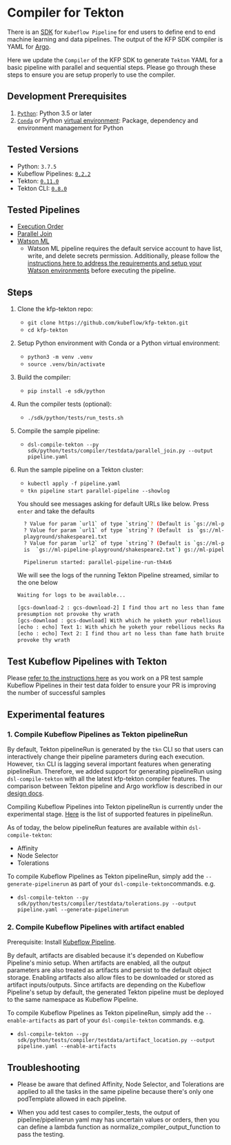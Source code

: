 # Compiler for Tekton

There is an [SDK](https://www.kubeflow.org/docs/pipelines/sdk/sdk-overview/) 
for `Kubeflow Pipeline` for end users to define end to end machine learning and data pipelines.
The output of the KFP SDK compiler is YAML for [Argo](https://github.com/argoproj/argo).

Here we update the `Compiler` of the KFP SDK to generate `Tekton` YAML for a basic pipeline with parallel and sequential steps. Please go through these steps to ensure you are setup properly to use the compiler.

## Development Prerequisites

1. [`Python`](https://www.python.org/downloads/): Python 3.5 or later  
2. [`Conda`](https://docs.conda.io/en/latest/) or Python 
   [virtual environment](https://packaging.python.org/guides/installing-using-pip-and-virtual-environments/): 
   Package, dependency and environment management for Python

## Tested Versions

 - Python: `3.7.5`
 - Kubeflow Pipelines: [`0.2.2`](https://github.com/kubeflow/pipelines/releases/tag/0.2.2)
 - Tekton: [`0.11.0`](https://github.com/tektoncd/pipeline/releases/tag/v0.11.0-rc1)
 - Tekton CLI: [`0.8.0`](https://github.com/tektoncd/cli/releases/tag/v0.8.0)

## Tested Pipelines
- [Execution Order](https://github.com/kubeflow/pipelines/blob/master/samples/core/execution_order/execution_order.py)
- [Parallel Join](https://github.com/kubeflow/pipelines/blob/master/samples/core/parallel_join/parallel_join.py)
- [Watson ML](https://github.com/kubeflow/pipelines/blob/master/samples/contrib/ibm-samples/watson/watson_train_serve_pipeline.py)
    - Watson ML pipeline requires the default service account to have list, write, and delete secrets permission. Additionally, please follow the [instructions here to address the requirements and setup your Watson environments](https://github.com/kubeflow/pipelines/tree/master/samples/contrib/ibm-samples/watson) before executing the pipeline.

## Steps

1. Clone the kfp-tekton repo:
    - `git clone https://github.com/kubeflow/kfp-tekton.git`
    - `cd kfp-tekton`

2. Setup Python environment with Conda or a Python virtual environment:

    - `python3 -m venv .venv`
    - `source .venv/bin/activate`

3. Build the compiler:

    - `pip install -e sdk/python`

4. Run the compiler tests (optional):

    - `./sdk/python/tests/run_tests.sh`

5. Compile the sample pipeline:
 
    - `dsl-compile-tekton --py sdk/python/tests/compiler/testdata/parallel_join.py --output pipeline.yaml`
    
6. Run the sample pipeline on a Tekton cluster:

    - `kubectl apply -f pipeline.yaml`
    - `tkn pipeline start parallel-pipeline --showlog`

   You should see messages asking for default URLs like below. Press `enter` and take the defaults
    ```bash
      ? Value for param `url1` of type `string`? (Default is `gs://ml-pipeline-playgro 
      ? Value for param `url1` of type `string`? (Default  is `gs://ml-pipeline-playground/shakespeare1.txt`) gs://ml-pipeline-
      playground/shakespeare1.txt
      ? Value for param `url2` of type `string`? (Default is `gs://ml-pipeline-playgro? Value for param `url2` of type `string`? (Default 
      is  `gs://ml-pipeline-playground/shakespeare2.txt`) gs://ml-pipeline-playground/shakespeare2.txt
 
      Pipelinerun started: parallel-pipeline-run-th4x6

    ```
   
   We will see the logs of the running Tekton Pipeline streamed, similar to the one below
      
      ```bash
      Waiting for logs to be available...

      [gcs-download-2 : gcs-download-2] I find thou art no less than fame hath bruited And more than may be gatherd by thy shape Let my    
      presumption not provoke thy wrath
      [gcs-download : gcs-download] With which he yoketh your rebellious necks Razeth your cities and subverts your towns And in a moment         makes them desolate
      [echo : echo] Text 1: With which he yoketh your rebellious necks Razeth your cities and subverts your towns And in a moment makes           them desolate
      [echo : echo] Text 2: I find thou art no less than fame hath bruited And more than may be gatherd by thy shape Let my presumption not 
      provoke thy wrath
      ```
## Test Kubeflow Pipelines with Tekton

Please [refer to the instructions here](./python/tests/README.md) as you work on a PR test sample Kubeflow Pipelines in their test data folder to ensure your PR is improving the number of successful samples

## Experimental features

### 1. Compile Kubeflow Pipelines as Tekton pipelineRun

By default, Tekton pipelineRun is generated by the `tkn` CLI so that users can interactively change their pipeline parameters during each execution. However, `tkn` CLI is lagging several important features when generating pipelineRun. Therefore, we added support for generating pipelineRun using `dsl-compile-tekton` with all the latest kfp-tekton compiler features. The comparison between Tekton pipeline and Argo workflow is described in our [design docs](https://docs.google.com/document/d/1oXOdiItI4GbEe_qzyBmMAqfLBjfYX1nM94WHY3EPa94/edit#heading=h.f38y0bqkxo87).

Compiling Kubeflow Pipelines into Tekton pipelineRun is currently under the experimental stage. [Here](https://github.com/tektoncd/pipeline/blob/master/docs/pipelineruns.md) is the list of supported features in pipelineRun.

As of today, the below pipelineRun features are available within `dsl-compile-tekton`:
- Affinity
- Node Selector
- Tolerations

To compile Kubeflow Pipelines as Tekton pipelineRun, simply add the `--generate-pipelinerun` as part of your `dsl-compile-tekton`commands. e.g.
- `dsl-compile-tekton --py sdk/python/tests/compiler/testdata/tolerations.py --output pipeline.yaml --generate-pipelinerun`

### 2. Compile Kubeflow Pipelines with artifact enabled

Prerequisite: Install [Kubeflow Pipeline](https://www.kubeflow.org/docs/pipelines/installation/).

By default, artifacts are disabled because it's depended on Kubeflow Pipeline's minio setup. When artifacts are enabled, all the output parameters are also treated as artifacts and persist to the default object storage. Enabling artifacts also allow files to be downloaded or stored as artifact inputs/outputs. Since artifacts are depending on the Kubeflow Pipeline's setup by default, the generated Tekton pipeline must be deployed to the same namespace as Kubeflow Pipeline.

To compile Kubeflow Pipelines as Tekton pipelineRun, simply add the `--enable-artifacts` as part of your `dsl-compile-tekton` commands. e.g.
- `dsl-compile-tekton --py sdk/python/tests/compiler/testdata/artifact_location.py --output pipeline.yaml --enable-artifacts`

## Troubleshooting
- Please be aware that defined Affinity, Node Selector, and Tolerations are applied to all the tasks in the same pipeline because there's only one podTemplate allowed in each pipeline.

- When you add test cases to compiler_tests, the output of pipeline/pipelinerun yaml may has uncertain values or orders, then you can define a lambda function as normalize_compiler_output_function to pass the testing.

